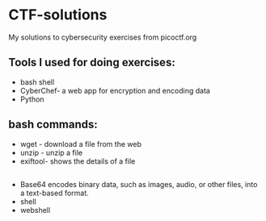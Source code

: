 # CTF-solutions
My solutions to cybersecurity exercises from picoctf.org

## Tools I used for doing exercises:
- bash shell
- CyberChef- a web app for encryption and encoding data
- Python






## bash commands:
- wget - download a file from the web
- unzip - unzip a file
- exiftool- shows the details of a file


## 
- Base64 encodes binary data, such as images, audio, or other files, into a text-based format.
- shell
- webshell
